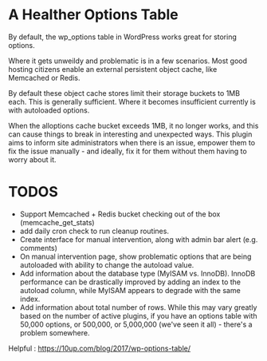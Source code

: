 # A Healther Options Table

By default, the wp_options table in WordPress works great for storing options.

Where it gets unweildy and problematic is in a few scenarios. Most good hosting
citizens enable an external persistent object cache, like Memcached or Redis.

By default these object cache stores limit their storage buckets to 1MB each.
This is generally sufficient. Where it becomes insufficient currently is with
autoloaded options.

When the alloptions cache bucket exceeds 1MB, it no longer works, and this can
cause things to break in interesting and unexpected ways.  This plugin aims to
inform site administrators when there is an issue, empower them to fix the issue manually - and ideally, fix it for them without them having to worry about it.

# TODOS

 - Support Memcached + Redis bucket checking out of the box (memcache_get_stats)
 - add daily cron check to run cleanup routines.
 - Create interface for manual intervention, along with admin bar alert (e.g. comments)
 - On manual intervention page, show problematic options that are being autoloaded with ability to change the autoload value.
 - Add information about the database type (MyISAM vs. InnoDB). InnoDB performance can be drastically improved by adding an index to the autoload column, while MyISAM appears to degrade with the same index.
  - Add information about total number of rows. While this may vary greatly based on the number of active plugins, if you have an options table with 50,000 options, or 500,000, or 5,000,000 (we've seen it all) - there's a problem somewhere.

Helpful : https://10up.com/blog/2017/wp-options-table/
